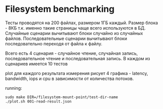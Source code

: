 # Filesystem benchmarking

Тесты проводятся на 200 файлах, размером 1ГБ каждый. Размер блока - 8КБ т.к. именно такие
страницы чаще всего используются в БД. Случайные сценарии вычитывают блоки случайно из
случайных файлов. Последовательные сценарии вычитывают блоки последовательно переходя от файла
к файлу.

Всего есть 4 сценария - случайное чтение, случайная запись, последовательное чтение и
последовательная запись. В каждом из сценариев имеется 10 тестов

plot для каждого результата измерения рисует 4 графика - latency, bandwidth, iops и cpu в
зависимости от количества потоков.

running:

```
sudo make DIR=/filesystem-mount-point/test-dir-name
./plot.sh 001-read-result.json
```
